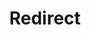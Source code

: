 ﻿---
layout: src/layouts/Redirect.astro
title: Redirect
redirect: https://octopus.com/docs/octopus-rest-api/cli/octopus-project-list
pubDate:  2023-01-01
navSearch: false
navSitemap: false
navMenu: false
---
